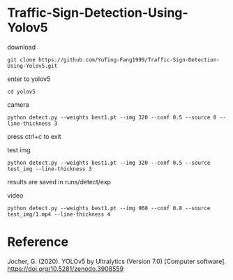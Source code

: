 # Traffic-Sign-Detection-Using-Yolov5

download
```
git clone https://github.com/YuTing-Fang1999/Traffic-Sign-Detection-Using-Yolov5.git
```
enter to yolov5
```
cd yolov5
```

camera
```
python detect.py --weights best1.pt --img 320 --conf 0.5 --source 0 --line-thickness 3
```
press ctrl+c to exit

test img
```
python detect.py --weights best1.pt --img 320 --conf 0.5 --source  test_img --line-thickness 3
```
results are saved in runs/detect/exp


video  
```
python detect.py --weights best1.pt --img 960 --conf 0.8 --source  test_img/1.mp4 --line-thickness 4
```

# Reference
Jocher, G. (2020). YOLOv5 by Ultralytics (Version 7.0) [Computer software]. https://doi.org/10.5281/zenodo.3908559
